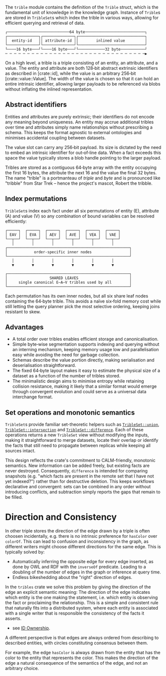 The `trible` module contains the definition of the `Trible` struct, which is the fundamental unit of knowledge in the knowledge graph.
Instance of `Trible`s are stored in `TribleSet`s which index the trible in various ways, allowing for efficient querying and retrieval of data.

``` text
┌────────────────────────────64 byte───────────────────────────┐
┌──────────────┐┌──────────────┐┌──────────────────────────────┐
│  entity-id   ││ attribute-id ││        inlined value         │
└──────────────┘└──────────────┘└──────────────────────────────┘
└────16 byte───┘└────16 byte───┘└────────────32 byte───────────┘
─ ─ ─ ─ ─ ─ ─ ─ ─ ─ ─ ─ ─ ─ ─ ─ ─ ─ ─ ─ ─ ─ ─ ─ ─ ─ ─ ─ ─ ─ ─ ─▶
```

On a high level, a trible is a triple consisting of an entity, an attribute,
and a value. The entity and attribute are both 128‑bit abstract extrinsic
identifiers as described in [crate::id], while the value is an arbitrary
256‑bit [crate::value::Value]. The width of the value is chosen so that it can
hold an entire intrinsic identifier, allowing larger payloads to be referenced
via blobs without inflating the inlined representation.

## Abstract identifiers

Entities and attributes are purely extrinsic; their identifiers do not encode
any meaning beyond uniqueness. An entity may accrue additional tribles over
time and attributes simply name relationships without prescribing a schema.
This keeps the format agnostic to external ontologies and minimises accidental
coupling between datasets.

The value slot can carry any 256‑bit payload. Its size is dictated by the need
to embed an intrinsic identifier for out‑of‑line data. When a fact exceeds this
space the value typically stores a blob handle pointing to the larger payload.

Tribles are stored as a contiguous 64‑byte array with the entity occupying the
first 16 bytes, the attribute the next 16 and the value the final 32 bytes. The
name "trible" is a portmanteau of *triple* and *byte* and is pronounced like
"tribble" from Star Trek – hence the project's mascot, Robert the tribble.

## Index permutations

`TribleSet`s index each fact under all six permutations of entity (E), attribute
(A) and value (V) so any combination of bound variables can be resolved
efficiently:

```text
┌─────┐  ┌─────┐  ┌─────┐  ┌─────┐  ┌─────┐  ┌─────┐
│ EAV │  │ EVA │  │ AEV │  │ AVE │  │ VEA │  │ VAE │
└──┬──┘  └──┬──┘  └──┬──┘  └──┬──┘  └──┬──┘  └──┬──┘
   │        │        │        │        │        │
┌───────────────────────────────────────────────────────┐
│            order-specific inner nodes                 │
└───────────────────────────────────────────────────────┘ 
   │        │        │        │        │        │
   ▼        ▼        ▼        ▼        ▼        ▼

┌───────────────────────────────────────────────────────┐
│                   SHARED LEAVES                       │
│     single canonical E–A–V tribles used by all        │
└───────────────────────────────────────────────────────┘
```

Each permutation has its own inner nodes, but all six share leaf nodes
containing the 64‑byte trible. This avoids a naïve six‑fold memory cost while
still letting the query planner pick the most selective ordering, keeping joins
resistant to skew.

## Advantages

- A total order over tribles enables efficient storage and canonicalisation.
- Simple byte‑wise segmentation supports indexing and querying without an
  interning mechanism, keeping memory usage low and parallelisation easy while
  avoiding the need for garbage collection.
- Schemas describe the value portion directly, making serialisation and
  deserialisation straightforward.
- The fixed 64‑byte layout makes it easy to estimate the physical size of a
  dataset as a function of the number of tribles stored.
- The minimalistic design aims to minimise entropy while retaining collision
  resistance, making it likely that a similar format would emerge through
  convergent evolution and could serve as a universal data interchange format.

## Set operations and monotonic semantics

`TribleSet`s provide familiar set-theoretic helpers such as
[`TribleSet::union`](https://docs.rs/tribles/latest/tribles/trible/struct.TribleSet.html#method.union),
[`TribleSet::intersection`](https://docs.rs/tribles/latest/tribles/trible/struct.TribleSet.html#method.intersection)
and
[`TribleSet::difference`](https://docs.rs/tribles/latest/tribles/trible/struct.TribleSet.html#method.difference).
Each of these operations returns a new `TribleSet` view without modifying the
inputs, making it straightforward to merge datasets, locate their overlap or
identify the facts that still need to propagate between replicas while keeping
all sources intact.

This design reflects the crate's commitment to CALM-friendly, monotonic
semantics. New information can be added freely, but existing facts are never
destroyed. Consequently, `difference` is intended for comparing snapshots
(e.g. "which facts are present in the remote set that I have not yet
indexed?") rather than for destructive deletion. This keeps workflows
declarative and convergent: sets can be combined in any order without
introducing conflicts, and subtraction simply reports the gaps that remain to
be filled.

# Direction and Consistency

In other triple stores the direction of the edge drawn by a triple is often
choosen incidentally, e.g. there is no intrinsic preference for `hasColor` over
`colorOf`. This can lead to confusion and inconsistency in the graph, as
different writers might choose different directions for the same edge.
This is typically solved by:
- Automatically inferring the opposite edge for every edge inserted,
as done by OWL and RDF with the `inverseOf` predicate. Leading to a
doubling of the number of edges in the graph or inference at query time.
- Endless bikeshedding about the "right" direction of edges.

In the `tribles` crate we solve this problem by giving the direction of the edge
an explicit semantic meaning: The direction of the edge indicates which entity
is the one making the statement, i.e. which entity is observing the fact
or proclaiming the relationship. This is a simple and consistent rule that
naturally fits into a distributed system, where each entity is associated with
a single writer that is responsible the consistency of the facts it asserts.
- see [ID Ownership](crate::id).

A different perspective is that edges are always ordered from describing
to described entities, with circles constituting consensus between them.

For example, the edge `hasColor` is always drawn from the entity that has
the color to the entity that represents the color. This makes the direction
of the edge a natural consequence of the semantics of the edge, and not
an arbitrary choice.
